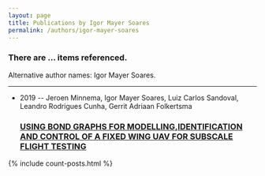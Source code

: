```yaml
---
layout: page
title: Publications by Igor Mayer Soares
permalink: /authors/igor-mayer-soares
---
```


<h3 id="number-posts">There are ... items referenced.</h3>
<p id='info-authors'>Alternative author names: Igor Mayer Soares.</p>
<hr />
<ul class="post-list">
<li><span class='post-meta'>2019 -- Jeroen Minnema, Igor Mayer Soares, Luiz Carlos Sandoval, Leandro Rodrigues Cunha, Gerrit Adriaan Folkertsma</span><h3><a class='post-link' href="{{ site.baseurl }}/using-bond-graphs-for-modelling-identification-and-control-of-a-fixed-wing-uav-for-subscale-flight-testing">USING BOND GRAPHS FOR MODELLING,IDENTIFICATION AND CONTROL OF A FIXED WING UAV FOR SUBSCALE FLIGHT TESTING</a></h3></li>

</ul>
{% include count-posts.html %}
